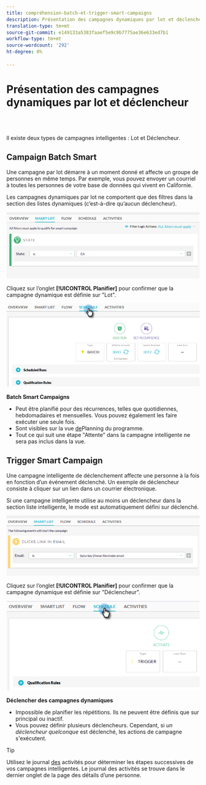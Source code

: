 ```yaml
---
title: compréhension-batch-et-trigger-smart-campaigns
description: Présentation des campagnes dynamiques par lot et déclencheur
translation-type: tm+mt
source-git-commit: e149133a5383faaef5e9c9b7775ae36e633ed7b1
workflow-type: tm+mt
source-wordcount: '292'
ht-degree: 0%

---
```



# Présentation des campagnes dynamiques par lot et déclencheur

<br> 

Il existe deux types de campagnes intelligentes : Lot et Déclencheur.

## Campaign Batch Smart

Une campagne par lot démarre à un moment donné et affecte un groupe de personnes en même temps. Par exemple, vous pouvez envoyer un courriel à toutes les personnes de votre base de données qui vivent en Californie.

Les campagnes dynamiques par lot ne comportent que des filtres dans la section des listes dynamiques (c’est-à-dire qu’aucun déclencheur).

![Image un](/help/sky/assets/smart-campaigns/understanding-batch-and-trigger-smart-campaigns/understanding-batch-and-trigger-smart-campaigns-1.png)

Cliquez sur l’onglet **[!UICONTROL Planifier]** pour confirmer que la campagne dynamique est définie sur &quot;Lot&quot;.

![Image 2](/help/sky/assets/smart-campaigns/understanding-batch-and-trigger-smart-campaigns/understanding-batch-and-trigger-smart-campaigns-2.png)

**Batch Smart Campaigns**

* Peut être planifié pour des récurrences, telles que quotidiennes, hebdomadaires et mensuelles. Vous pouvez également les faire exécuter une seule fois.
* Sont visibles sur la vue [de](https://docs.marketo.com/display/DOCS/Navigating+the+Program+Schedule+View)Planning du programme.
* Tout ce qui suit une étape &quot;Attente&quot; dans la campagne intelligente ne sera pas inclus dans la vue.

## Trigger Smart Campaign

Une campagne intelligente de déclenchement affecte une personne à la fois en fonction d’un événement déclenché. Un exemple de déclencheur consiste à cliquer sur un lien dans un courrier électronique.

Si une campagne intelligente utilise au moins un déclencheur dans la section liste intelligente, le mode est automatiquement défini sur déclenché.

![Image trois](/help/sky/assets/smart-campaigns/understanding-batch-and-trigger-smart-campaigns/understanding-batch-and-trigger-smart-campaigns-3.png)

Cliquez sur l’onglet **[!UICONTROL Planifier]** pour confirmer que la campagne dynamique est définie sur &quot;Déclencheur&quot;.

![Image 4](/help/sky/assets/smart-campaigns/understanding-batch-and-trigger-smart-campaigns/understanding-batch-and-trigger-smart-campaigns-4.png)

**Déclencher des campagnes dynamiques**

* Impossible de planifier les répétitions. Ils ne peuvent être définis que sur principal ou inactif.
* Vous pouvez définir plusieurs déclencheurs. Cependant, si _un déclencheur quelconque_ est déclenché, les actions de campagne s&#39;exécutent.

>[!TIP]
>
>Utilisez le journal [des](https://docs.marketo.com/display/DOCS/Locate+the+Activity+Log+for+a+Person) activités pour déterminer les étapes successives de vos campagnes intelligentes. Le journal des activités se trouve dans le dernier onglet de la page des détails d’une personne.
